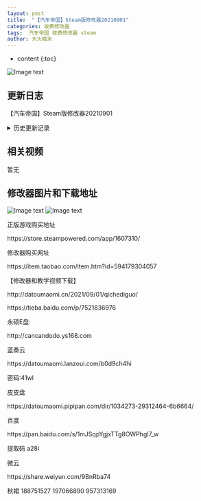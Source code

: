 ```yaml
---
layout: post
title:  "【汽车帝国】Steam版修改器20210901"
categories: 收费修改器
tags:  汽车帝国 收费修改器 steam
author: 大头猫米
---
```


* content
{:toc}

![Image text](https://datoumaomi.github.io/pic/qqq/qichediguo/汽车帝国.jpg)

##  更新日志

【汽车帝国】Steam版修改器20210901




<details>
<summary>历史更新记录</summary><p></p>
无
<p></p>
</details>

## 相关视频
暂无

## 修改器图片和下载地址

![Image text](https://datoumaomi.github.io/pic/qqq/qichediguo/汽车帝国.jpg)
![Image text](https://datoumaomi.github.io/pic/qqq/qichediguo/汽车帝国.png)

<p>正版游戏购买地址</p>
https://store.steampowered.com/app/1607310/
<p></p>
修改器购买网址<p></p>
https://item.taobao.com/item.htm?id=594179304057
<p></p>
【修改器和教学视频下载】
<p></p>
http://datoumaomi.cn/2021/09/01/qichediguo/
<p></p>
https://tieba.baidu.com/p/7521836976
<p></p>
永硕E盘:
<p></p>
http://cancandodo.ys168.com
<p></p>
蓝奏云
<p></p>
https://datoumaomi.lanzoui.com/b0d9ch4hi
<p></p>
密码:41wl
<p></p>
皮皮盘
<p></p>
https://datoumaomi.pipipan.com/dir/1034273-29312464-6b6664/
<p></p>
百度
<p></p>
https://pan.baidu.com/s/1mJSqpYgjxTTg8OWPhgI7_w
<p></p>
提取码  a28i
<p></p>
微云
<p></p>
https://share.weiyun.com/9BnRba74
<p></p>
<p>秋裙 188751527 197066890 957313169</p>


